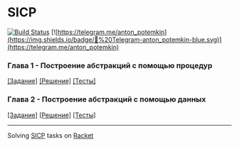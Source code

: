 # SICP
[![Build Status](https://travis-ci.org/antonpotemkin/sicp.svg?branch=master)](https://travis-ci.org/antonpotemkin/sicp)
[![https://telegram.me/anton_potemkin](https://img.shields.io/badge/💬%20Telegram-anton_potemkin-blue.svg)](https://telegram.me/anton_potemkin)

### Глава 1 - Построение абстракций с помощью процедур
[[Задание]](./doc/chapter01/)
[[Решение]](./src/chapter01/)
[[Тесты]](./test/chapter01/)

### Глава 2 - Построение абстракций с помощью данных
[[Задание]](./doc/chapter02/)
[[Решение]](./src/chapter02/)
[[Тесты]](./test/chapter02/)

----
Solving [SICP](https://mitpress.mit.edu/sicp/) tasks on [Racket](https://racket-lang.org/)
